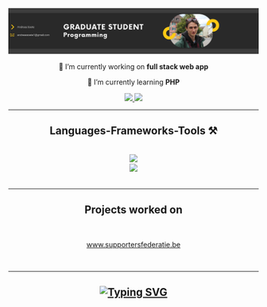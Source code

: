 


<img src="https://github.com/xxandreasxx/xxandreasxx/blob/main/Images/bannerGithub2.png" />

<br/>

<div align="center">
 
 🔭 I’m currently working on **full stack web app**
 
 🌱 I’m currently learning **PHP**
 
 </div>
 
<div align="center"> 
  <a href="mailto:andreassoete1@gmail.com">
    <img src="https://img.shields.io/badge/Gmail-333333?style=for-the-badge&logo=gmail&logoColor=red" />
  </a>
  <a href="www.linkedin.com/in/andreas-soete-b393a0250" target="_blank">
    <img src="https://img.shields.io/badge/LinkedIn-0077B5?style=for-the-badge&logo=linkedin&logoColor=white" target="_blank" />
  </a>
</div>

 <hr/>
 
<h2 align="center">Languages-Frameworks-Tools ⚒️</h2>
<br/>
<div align="center">
    <img src="https://skillicons.dev/icons?i=html,css,vscode,visualstudio,github,tailwind" /><br>
    <img src="https://skillicons.dev/icons?i=javascript,cs,dotnet,vue,mysql,laravel" />
</div>

<br/>
<hr/>

<h2 align="center">Projects worked on</h2>
<br/>
<div align="center">
  <a href="https://www.supportersfederatie.be/" target="_blank">
     <p target="_blank">www.supportersfederatie.be</p>
  </a>
</div>

<br/>
<hr/>

<h2 align="center">
<a href="https://git.io/typing-svg"><img src="https://readme-typing-svg.herokuapp.com?font=Fira+Code&duration=3000&pause=1000&color=FFC815&center=true&vCenter=true&random=false&width=435&lines=Thank+you+for+visiting!;Send+me+a+message+on+Linkedin!" alt="Typing SVG" /></a>
</h2>


